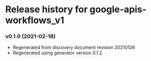 # Release history for google-apis-workflows_v1

### v0.1.0 (2021-02-18)

* Regenerated from discovery document revision 20210126
* Regenerated using generator version 0.1.2

